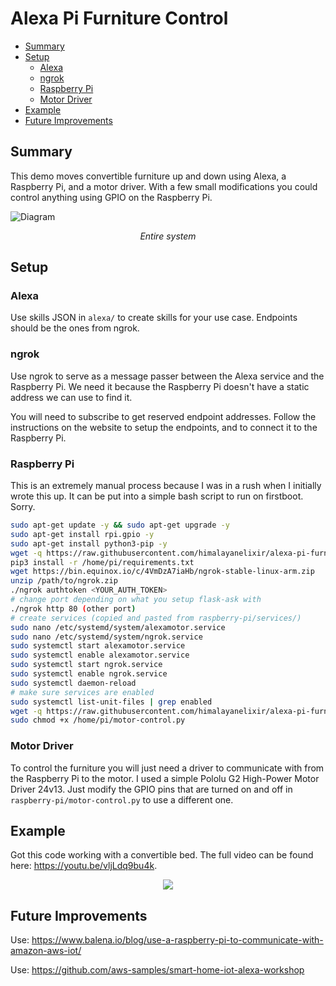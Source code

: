 # Alexa Pi Furniture Control
<!-- vscode-markdown-toc -->
* [Summary](#Summary)
* [Setup](#Setup)
	* [Alexa](#Alexa)
	* [ngrok](#ngrok)
	* [Raspberry Pi](#RaspberryPi)
	* [Motor Driver](#MotorDriver)
* [Example](#Example)
* [Future Improvements](#FutureImprovements)

<!-- vscode-markdown-toc-config
	numbering=false
	autoSave=true
	/vscode-markdown-toc-config -->
<!-- /vscode-markdown-toc -->

## <a name='Summary'></a>Summary

This demo moves convertible furniture up and down using Alexa, a Raspberry Pi, and a motor driver. With a few small modifications you could control anything using GPIO on the Raspberry Pi.

![Diagram](https://raw.githubusercontent.com/himalayanelixir/alexa-pi-furniture-control/master/docs/alexa-pi-furniture-control.png)
<p align="center"><i>Entire system</i></p>

## <a name='Setup'></a>Setup

### <a name='Alexa'></a>Alexa

Use skills JSON in ```alexa/``` to create skills for your use case. Endpoints should be the ones from ngrok.

### <a name='ngrok'></a>ngrok

Use ngrok to serve as a message passer between the Alexa service and the Raspberry Pi. We need it because the Raspberry Pi doesn't have a static address we can use to find it.

You will need to subscribe to get reserved endpoint addresses. Follow the instructions on the website to setup the endpoints, and to connect it to the Raspberry Pi.

### <a name='RaspberryPi'></a>Raspberry Pi
This is an extremely manual process because I was in a rush when I initially wrote this up. It can be put into a simple bash script to run on firstboot. Sorry.

```bash
sudo apt-get update -y && sudo apt-get upgrade -y
sudo apt-get install rpi.gpio -y
sudo apt-get install python3-pip -y
wget -q https://raw.githubusercontent.com/himalayanelixir/alexa-pi-furniture-control/master/raspberry-pi/requirements.txt /home/pi/
pip3 install -r /home/pi/requirements.txt
wget https://bin.equinox.io/c/4VmDzA7iaHb/ngrok-stable-linux-arm.zip
unzip /path/to/ngrok.zip
./ngrok authtoken <YOUR_AUTH_TOKEN>
# change port depending on what you setup flask-ask with
./ngrok http 80 (other port)
# create services (copied and pasted from raspberry-pi/services/)
sudo nano /etc/systemd/system/alexamotor.service
sudo nano /etc/systemd/system/ngrok.service
sudo systemctl start alexamotor.service
sudo systemctl enable alexamotor.service
sudo systemctl start ngrok.service
sudo systemctl enable ngrok.service
sudo systemctl daemon-reload
# make sure services are enabled
sudo systemctl list-unit-files | grep enabled
wget -q https://raw.githubusercontent.com/himalayanelixir/alexa-pi-furniture-control/master/raspberry-pi/motor_control.py /home/pi/
sudo chmod +x /home/pi/motor-control.py
```

### <a name='MotorDriver'></a>Motor Driver

To control the furniture you will just need a driver to communicate with from the Raspberry Pi to the motor. I used a simple Pololu G2 High-Power Motor
Driver 24v13. Just modify the GPIO pins that are turned on and off in ```raspberry-pi/motor-control.py``` to use a different one.

## <a name='Example'></a>Example

Got this code working with a convertible bed. The full video can be found here: <https://youtu.be/vljLdq9bu4k>.

<p align="center">
  <img src="https://raw.githubusercontent.com/himalayanelixir/alexa-pi-furniture-control/master/docs/alexa-pi-furniture-control.gif">
</p>

## <a name='FutureImprovements'></a>Future Improvements

Use: <https://www.balena.io/blog/use-a-raspberry-pi-to-communicate-with-amazon-aws-iot/>

Use: <https://github.com/aws-samples/smart-home-iot-alexa-workshop>
